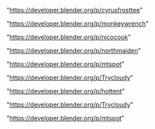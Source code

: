 "https://developer.blender.org/p/cyrusfrosttee"

"https://developer.blender.org/p/monkeywrench"

"https://developer.blender.org/p/nicocook"

"https://developer.blender.org/p/northmaiden"

"https://developer.blender.org/p/mtspot"

"https://developer.blender.org/p/Trycloudy"

"https://developer.blender.org/p/hottent"

 
"https://developer.blender.org/p/Trycloudy"


"https://developer.blender.org/p/mtspot"


 
